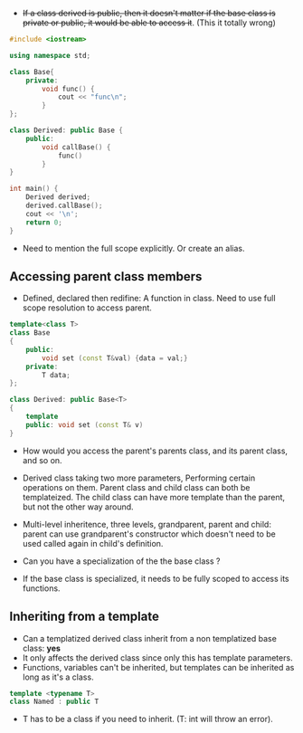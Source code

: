 - ~~If a class derived is public, then it doesn't matter if the base class is private or public, it would be able to access it~~. (This it totally wrong)

```cpp
#include <iostream>

using namespace std;

class Base{
    private:
        void func() {
            cout << "func\n";
        }
};

class Derived: public Base {
    public:
        void callBase() {
            func()
        }
}

int main() {
    Derived derived;
    derived.callBase();
    cout << '\n';
    return 0;
}
```

- Need to mention the full scope explicitly. Or create an alias.

## Accessing parent class members

- Defined, declared then redifine:  A function in class. Need to use full scope resolution to access parent.

```cpp
template<class T>
class Base
{
    public:
        void set (const T&val) {data = val;}
    private:
        T data;
};

class Derived: public Base<T>
{
    template
    public: void set (const T& v)
}
```

- How would you access the parent's parents class, and its parent class, and so on.

- Derived class taking two more parameters, Performing certain operations on them. Parent class and child class can both be templateized. The child class can have more template than the parent, but not the other way around.
- Multi-level inheritence, three levels, grandparent, parent and child: parent can use grandparent's constructor which doesn't need to be used called again in child's definition.

- Can you have a specialization of the the base class ?
- If the base class is specialized, it needs to be fully scoped to access its functions.

##  Inheriting from a template

- Can a templatized derived class inherit from a non templatized base class: **yes**
- It only affects the derived class since only this has template parameters.
- Functions, variables can't be inherited, but templates can be inherited as long as it's a class.
```cpp
template <typename T>
class Named : public T
```
- T has to be a class if you need to inherit. (T: int will throw an error).
